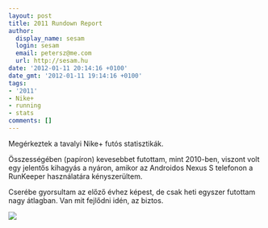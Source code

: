 ```yaml
---
layout: post
title: 2011 Rundown Report
author:
  display_name: sesam
  login: sesam
  email: petersz@me.com
  url: http://sesam.hu
date: '2012-01-11 20:14:16 +0100'
date_gmt: '2012-01-11 19:14:16 +0100'
tags:
- '2011'
- Nike+
- running
- stats
comments: []
---
```


Megérkeztek a tavalyi Nike+ futós statisztikák.

Összességében (papíron) kevesebbet futottam, mint 2010-ben, viszont volt egy jelentős kihagyás a nyáron, amikor az Androidos Nexus S telefonon a RunKeeper használatára kényszerültem.

Cserébe gyorsultam az előző évhez képest, de csak heti egyszer futottam nagy átlagban. Van mit fejlődni idén, az biztos.

[![](http://sesam.hu/wp-content/uploads/2012/01/Nike+RUNDOWN.png)](http://www.facebook.com/l.php?u=http%3A%2F%2Fnikerunning.nike.com%2Fnikeos%2Fp%2Fnikeplus%2Fen_EMEA%2Ffbshare%2Frundown2011%3FrefreshURL%3D%252Fnikeos%252Fp%252Fnikeplus%252Fen_EMEA%252Fplus%252F%253FSITESCR%253Deupl_fbk_ab_plus%26refreshHash%3D%252F%252Frundown2011%252Findex%252F76293891&h=uAQEXYV-iAQH1FMVC1y2OqPeJnWmCvAw10PIVqkXYcfdCQw&enc=AZMsi8fjfE_kM1mc27GVCL5LRoEeKvEJo2iScGzHYINXIW9ZhEkfOahkNTjQj0Xlh0xnRpNsH2K6ZfXJHQCr5IoG)

